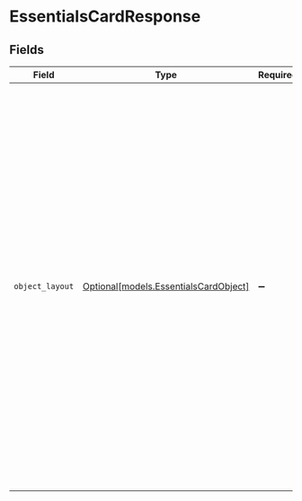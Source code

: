 # EssentialsCardResponse


## Fields

| Field                                                                                                                                                                                                                                                                                                                                                                                                                                                                                                                 | Type                                                                                                                                                                                                                                                                                                                                                                                                                                                                                                                  | Required                                                                                                                                                                                                                                                                                                                                                                                                                                                                                                              | Description                                                                                                                                                                                                                                                                                                                                                                                                                                                                                                           | Example                                                                                                                                                                                                                                                                                                                                                                                                                                                                                                               |
| --------------------------------------------------------------------------------------------------------------------------------------------------------------------------------------------------------------------------------------------------------------------------------------------------------------------------------------------------------------------------------------------------------------------------------------------------------------------------------------------------------------------- | --------------------------------------------------------------------------------------------------------------------------------------------------------------------------------------------------------------------------------------------------------------------------------------------------------------------------------------------------------------------------------------------------------------------------------------------------------------------------------------------------------------------- | --------------------------------------------------------------------------------------------------------------------------------------------------------------------------------------------------------------------------------------------------------------------------------------------------------------------------------------------------------------------------------------------------------------------------------------------------------------------------------------------------------------------- | --------------------------------------------------------------------------------------------------------------------------------------------------------------------------------------------------------------------------------------------------------------------------------------------------------------------------------------------------------------------------------------------------------------------------------------------------------------------------------------------------------------------- | --------------------------------------------------------------------------------------------------------------------------------------------------------------------------------------------------------------------------------------------------------------------------------------------------------------------------------------------------------------------------------------------------------------------------------------------------------------------------------------------------------------------- |
| `object_layout`                                                                                                                                                                                                                                                                                                                                                                                                                                                                                                       | [Optional[models.EssentialsCardObject]](../models/essentialscardobject.md)                                                                                                                                                                                                                                                                                                                                                                                                                                            | :heavy_minus_sign:                                                                                                                                                                                                                                                                                                                                                                                                                                                                                                    | N/A                                                                                                                                                                                                                                                                                                                                                                                                                                                                                                                   | {<br/>"created_at": "2012-04-02T22:55:29Z",<br/>"default": true,<br/>"fields": [<br/>{<br/>"id": null,<br/>"zrn": "zen:user:identity:email"<br/>},<br/>{<br/>"id": null,<br/>"zrn": "zen:user:field:standard:external_id"<br/>},<br/>{<br/>"id": null,<br/>"zrn": "zen:user:field:standard:iana_time_zone"<br/>},<br/>{<br/>"id": null,<br/>"zrn": "zen:user:field:standard:locale"<br/>},<br/>{<br/>"id": null,<br/>"zrn": "zen:user:field:standard:organization_id"<br/>}<br/>],<br/>"id": "123",<br/>"key": "zen:custom_object:boat",<br/>"layout": "essentials_card",<br/>"max_count": 20,<br/>"updated_at": "2012-04-02T22:55:29Z"<br/>} |